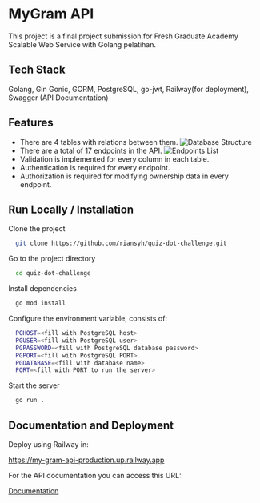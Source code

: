 # MyGram API

This project is a final project submission for Fresh Graduate Academy Scalable Web Service with Golang pelatihan.

## Tech Stack

Golang, Gin Gonic, GORM, PostgreSQL, go-jwt, Railway(for deployment), Swagger (API Documentation)

## Features

-   There are 4 tables with relations between them.
    ![Database Structure](https://i.ibb.co/c8Mxnbz/image-2.png)
-   There are a total of 17 endpoints in the API.
    ![Endpoints List](https://i.ibb.co/GC7kkxF/Group-6.png)
-   Validation is implemented for every column in each table.
-   Authentication is required for every endpoint.
-   Authorization is required for modifying ownership data in every endpoint.

## Run Locally / Installation

Clone the project

```bash
  git clone https://github.com/riansyh/quiz-dot-challenge.git
```

Go to the project directory

```bash
  cd quiz-dot-challenge
```

Install dependencies

```bash
  go mod install
```

Configure the environment variable, consists of:

```bash
  PGHOST=<fill with PostgreSQL host>
  PGUSER=<fill with PostgreSQL user>
  PGPASSWORD=<fill with PostgreSQL database password>
  PGPORT=<fill with PostgreSQL PORT>
  PGDATABASE=<fill with database name>
  PORT=<fill with PORT to run the server>
```

Start the server

```bash
  go run .
```

## Documentation and Deployment

Deploy using Railway in:

https://my-gram-api-production.up.railway.app

For the API documentation you can access this URL:

[Documentation](https://my-gram-api-production.up.railway.app/swagger/index.html)
